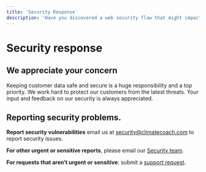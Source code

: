 ```yaml
---
title: 'Security Response'
description: 'Have you discovered a web security flaw that might impact one of our products? Here’s how you can report it.'
---
```


# Security response

## We appreciate your concern

Keeping customer data safe and secure is a huge responsibility and a top priority. We work hard to protect our customers from the latest threats. Your input and feedback on our security is always appreciated.

## Reporting security problems.

**Report security vulnerabilities** email us at security@climatecoach.com to report security issues.

**For other urgent or sensitive reports**, please email our [Security team](security@climatecoach.com).

**For requests that aren’t urgent or sensitive**: submit a [support request](support@climatecoach.com).
